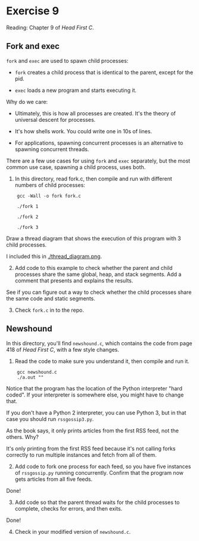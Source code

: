 # Exercise 9

Reading: Chapter 9 of *Head First C*.

## Fork and exec

`fork` and `exec` are used to spawn child processes:

* `fork` creates a child process that is identical to the parent,
except for the pid.

* `exec` loads a new program and starts executing it.

Why do we care:

* Ultimately, this is how all processes are created.  It's the theory
of universal descent for processes.

* It's how shells work.  You could write one in 10s of lines.

* For applications, spawning concurrent processes is an alternative
to spawning concurrent threads.

There are a few use cases for using `fork` and `exec` separately, but the
most common use case, spawning a child process, uses both.

1) In this directory, read fork.c, then compile and run with different
numbers of child processes:

```
    gcc -Wall -o fork fork.c
    
    ./fork 1
    
    ./fork 2
    
    ./fork 3
```

Draw a thread diagram that shows the execution of this program with 3 child
processes.

I included this in [./thread_diagram.png](thread_diagram.png).

2) Add code to this example to check whether the parent
and child processes share the same global, heap, and stack segments.
Add a comment that presents and explains the results.

See if you can figure out a way to check whether the child
processes share the same code and static segments.

3) Check `fork.c` in to the repo.


## Newshound

In this directory, you'll find `newshound.c`, which contains the code from
page 418 of *Head First C*, with a few style changes.

1) Read the code to make sure you understand it, then compile and run it.

```
    gcc newshound.c
    ./a.out ""
```

Notice that the program has the location of the Python interpreter "hard coded".
If your interpreter is somewhere else, you might have to change that.

If you don't have a Python 2 interpreter, you can use Python 3, but in that case
you should run `rssgossip3.py`.

As the book says, it only prints articles from the first RSS feed, not the
others.  Why?

It's only printing from the first RSS feed because it's not calling forks correctly
to run multiple instances and fetch from all of them.

2) Add code to fork one process for each feed, so you have five instances
of `rssgossip.py` running concurrently.  Confirm that the program now gets
articles from all five feeds.

Done!

3) Add code so that the parent thread waits for the child processes to complete,
checks for errors, and then exits.

Done!

4) Check in your modified version of `newshound.c`.

